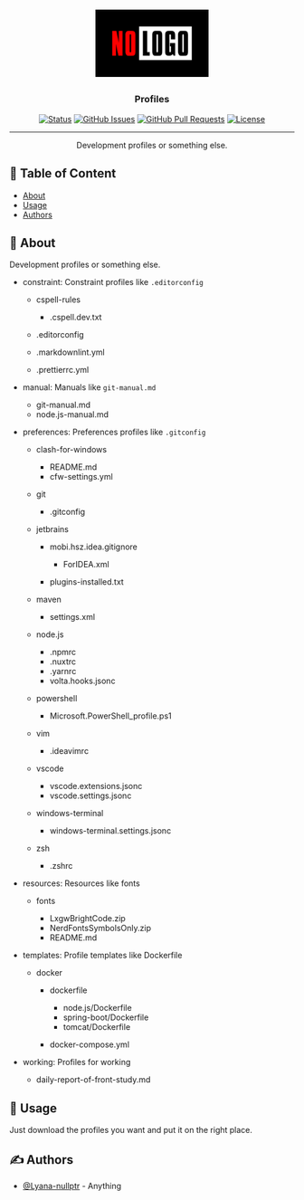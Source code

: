 <h1 align="center">
  <a href="" rel="noopener">
  <img
    width="200px"
    src="docs/images/logo.png"
    alt="Project logo"
  ></a>
</h1>

<h3 align="center">Profiles</h3>

<div align="center">

[![Status](https://img.shields.io/badge/status-active-success.svg)](.)
[![GitHub Issues](https://img.shields.io/github/issues/Lyana-nullptr/profiles.svg)](https://github.com/Lyana-nullptr/profiles/issues)
[![GitHub Pull Requests](https://img.shields.io/github/issues-pr/Lyana-nullptr/profiles.svg)](https://github.com/Lyana-nullptr/profiles/pulls)
[![License](https://img.shields.io/badge/license-MIT-blue.svg)](/LICENSE)

</div>

---

<p align="center"> Development profiles or something else.
    <br>
</p>

## 📝 Table of Content

- [About](#about)
- [Usage](#usage)
- [Authors](#authors)

## 🧐 About <a name = "about"></a>

Development profiles or something else.

- constraint: Constraint profiles like `.editorconfig`

  - cspell-rules

    - .cspell.dev.txt

  - .editorconfig
  - .markdownlint.yml
  - .prettierrc.yml

- manual: Manuals like `git-manual.md`

  - git-manual.md
  - node.js-manual.md

- preferences: Preferences profiles like `.gitconfig`

  - clash-for-windows

    - README.md
    - cfw-settings.yml

  - git

    - .gitconfig

  - jetbrains

    - mobi.hsz.idea.gitignore

      - ForIDEA.xml

    - plugins-installed.txt

  - maven

    - settings.xml

  - node.js

    - .npmrc
    - .nuxtrc
    - .yarnrc
    - volta.hooks.jsonc

  - powershell

    - Microsoft.PowerShell_profile.ps1

  - vim

    - .ideavimrc

  - vscode

    - vscode.extensions.jsonc
    - vscode.settings.jsonc

  - windows-terminal

    - windows-terminal.settings.jsonc

  - zsh

    - .zshrc

- resources: Resources like fonts

  - fonts

    - LxgwBrightCode.zip
    - NerdFontsSymbolsOnly.zip
    - README.md

- templates: Profile templates like Dockerfile

  - docker

    - dockerfile

      - node.js/Dockerfile
      - spring-boot/Dockerfile
      - tomcat/Dockerfile

    - docker-compose.yml

- working: Profiles for working

  - daily-report-of-front-study.md

## 🎈 Usage <a name="usage"></a>

Just download the profiles you want and put it on the right place.

## ✍️ Authors <a name = "authors"></a>

- [@Lyana-nullptr](https://github.com/Lyana-nullptr) - Anything
